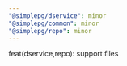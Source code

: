 ```yaml
---
"@simplepg/dservice": minor
"@simplepg/common": minor
"@simplepg/repo": minor
---
```


feat(dservice,repo): support files
